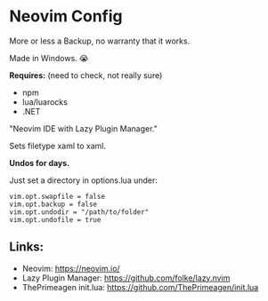 # Neovim Config

More or less a Backup, no warranty that it works.

Made in Windows. 😭

**Requires:** (need to check, not really sure)

- npm
- lua/luarocks
- .NET

"Neovim IDE with Lazy Plugin Manager."

Sets filetype xaml to xaml.

**Undos for days.**

Just set a directory in options.lua under:

```
vim.opt.swapfile = false
vim.opt.backup = false
vim.opt.undodir = "/path/to/folder"
vim.opt.undofile = true
```

## Links:

- Neovim: https://neovim.io/
- Lazy Plugin Manager: https://github.com/folke/lazy.nvim
- ThePrimeagen init.lua: https://github.com/ThePrimeagen/init.lua
